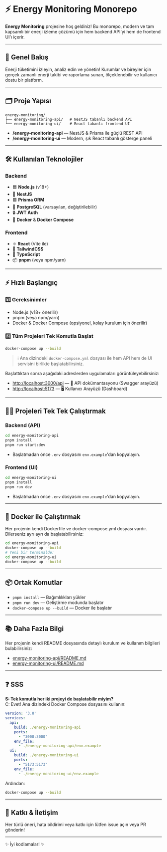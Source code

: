 # ⚡️ Energy Monitoring Monorepo

**Energy Monitoring** projesine hoş geldiniz! Bu monorepo, modern ve tam kapsamlı bir enerji izleme çözümü için hem backend API'yi hem de frontend UI'ı içerir.

---

## 🚀 Genel Bakış

Enerji tüketimini izleyin, analiz edin ve yönetin! Kurumlar ve bireyler için gerçek zamanlı enerji takibi ve raporlama sunan, ölçeklenebilir ve kullanıcı dostu bir platform.

---

## 🗂️ Proje Yapısı

```
energy-monitoring/
├── energy-monitoring-api/   # NestJS tabanlı backend API
└── energy-monitoring-ui/    # React tabanlı frontend UI
```

- **/energy-monitoring-api** — NestJS & Prisma ile güçlü REST API
- **/energy-monitoring-ui**  — Modern, şık React tabanlı gösterge paneli

---

## 🛠️ Kullanılan Teknolojiler

### Backend
- 🟦 **Node.js** (v18+)
- 🚀 **NestJS**
- 🟪 **Prisma ORM**
- 🐘 **PostgreSQL** (varsayılan, değiştirilebilir)
- 🔒 **JWT Auth**
- 🐳 **Docker** & **Docker Compose**

### Frontend
- ⚛️ **React** (Vite ile)
- 💅 **TailwindCSS**
- 🧩 **TypeScript**
- 📦 **pnpm** (veya npm/yarn)

---

## ⚡️ Hızlı Başlangıç

### 1️⃣ Gereksinimler
- Node.js (v18+ önerilir)
- pnpm (veya npm/yarn)
- Docker & Docker Compose (opsiyonel, kolay kurulum için önerilir)

### 2️⃣ Tüm Projeleri Tek Komutla Başlat

```bash
docker-compose up --build
```

> ℹ️ Ana dizindeki `docker-compose.yml` dosyası ile hem API hem de UI servisini birlikte başlatabilirsiniz.

Başlattıktan sonra aşağıdaki adreslerden uygulamaları görüntüleyebilirsiniz:

- [http://localhost:3000/api](http://localhost:3000/api) — 📖 API dokümantasyonu (Swagger arayüzü)
- [http://localhost:5173](http://localhost:5173) — 🖥️ Kullanıcı Arayüzü (Dashboard)

---

## 🧑‍💻 Projeleri Tek Tek Çalıştırmak

### Backend (API)

```bash
cd energy-monitoring-api
pnpm install
pnpm run start:dev
```
- Başlatmadan önce `.env` dosyasını `env.example`'dan kopyalayın.

### Frontend (UI)

```bash
cd energy-monitoring-ui
pnpm install
pnpm run dev
```
- Başlatmadan önce `.env` dosyasını `env.example`'dan kopyalayın.

---

## 🐳 Docker ile Çalıştırmak

Her projenin kendi Dockerfile ve docker-compose.yml dosyası vardır. Dilerseniz ayrı ayrı da başlatabilirsiniz:

```bash
cd energy-monitoring-api
docker-compose up --build
# Yeni bir terminalde:
cd energy-monitoring-ui
docker-compose up --build
```

---

## 📦 Ortak Komutlar

- `pnpm install` — Bağımlılıkları yükler
- `pnpm run dev` — Geliştirme modunda başlatır
- `docker-compose up --build` — Docker ile başlatır

---

## 📚 Daha Fazla Bilgi

Her projenin kendi README dosyasında detaylı kurulum ve kullanım bilgileri bulabilirsiniz:
- [energy-monitoring-api/README.md](energy-monitoring-api/README.md)
- [energy-monitoring-ui/README.md](energy-monitoring-ui/README.md)

---

## ❓ SSS

**S: Tek komutla her iki projeyi de başlatabilir miyim?**  
C: Evet! Ana dizindeki Docker Compose dosyasını kullanın:

```yaml
version: '3.8'
services:
  api:
    build: ./energy-monitoring-api
    ports:
      - "3000:3000"
    env_file:
      - ./energy-monitoring-api/env.example
  ui:
    build: ./energy-monitoring-ui
    ports:
      - "5173:5173"
    env_file:
      - ./energy-monitoring-ui/env.example
```

Ardından:

```bash
docker-compose up --build
```

---

## 🤝 Katkı & İletişim

Her türlü öneri, hata bildirimi veya katkı için lütfen issue açın veya PR gönderin!

---

✨ İyi kodlamalar! ✨ 